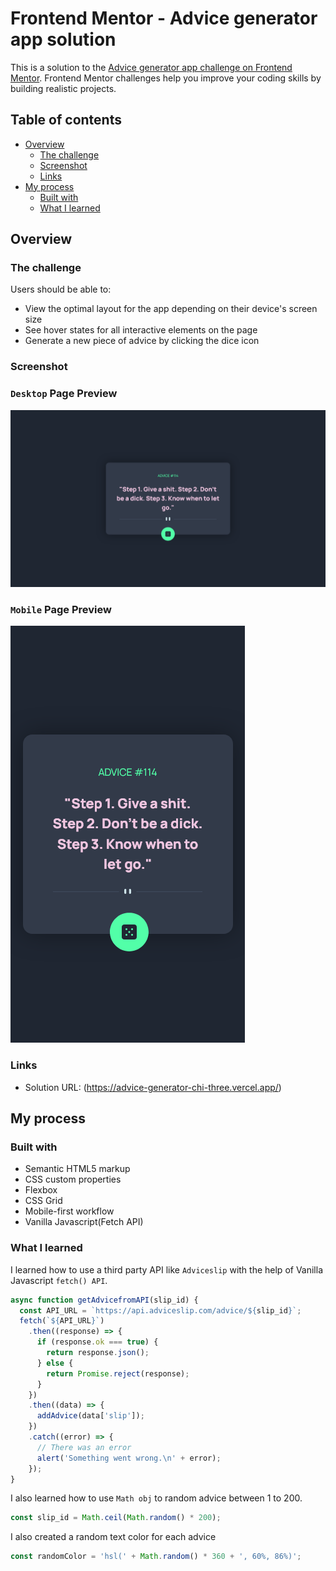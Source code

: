 # Frontend Mentor - Advice generator app solution

This is a solution to the [Advice generator app challenge on Frontend Mentor](https://www.frontendmentor.io/challenges/advice-generator-app-QdUG-13db). Frontend Mentor challenges help you improve your coding skills by building realistic projects.

## Table of contents

- [Overview](#overview)
  - [The challenge](#the-challenge)
  - [Screenshot](#screenshot)
  - [Links](#links)
- [My process](#my-process)
  - [Built with](#built-with)
  - [What I learned](#what-i-learned)

## Overview

### The challenge

Users should be able to:

- View the optimal layout for the app depending on their device's screen size
- See hover states for all interactive elements on the page
- Generate a new piece of advice by clicking the dice icon

### Screenshot

### `Desktop` Page Preview

![](./screenshots/desktop-design.png)

### `Mobile` Page Preview

![](./screenshots/mobile-design.png)

### Links

- Solution URL: (https://advice-generator-chi-three.vercel.app/)

## My process

### Built with

- Semantic HTML5 markup
- CSS custom properties
- Flexbox
- CSS Grid
- Mobile-first workflow
- Vanilla Javascript(Fetch API)

### What I learned

I learned how to use a third party API like `Adviceslip` with the help of Vanilla Javascript `fetch() API`.

```js
async function getAdvicefromAPI(slip_id) {
  const API_URL = `https://api.adviceslip.com/advice/${slip_id}`;
  fetch(`${API_URL}`)
    .then((response) => {
      if (response.ok === true) {
        return response.json();
      } else {
        return Promise.reject(response);
      }
    })
    .then((data) => {
      addAdvice(data['slip']);
    })
    .catch((error) => {
      // There was an error
      alert('Something went wrong.\n' + error);
    });
}
```

I also learned how to use `Math obj` to random advice between 1 to 200.

```js
const slip_id = Math.ceil(Math.random() * 200);
```

I also created a random text color for each advice

```js
const randomColor = 'hsl(' + Math.random() * 360 + ', 60%, 86%)';
```
